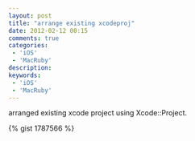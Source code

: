 ```yaml
---
layout: post
title: "arrange existing xcodeproj"
date: 2012-02-12 00:15
comments: true
categories: 
 - 'iOS'
 - 'MacRuby'
description: 
keywords: 
 - 'iOS'
 - 'MacRuby'
---
```


arranged existing xcode project using Xcode::Project. 
<!-- more -->
{% gist 1787566 %}

